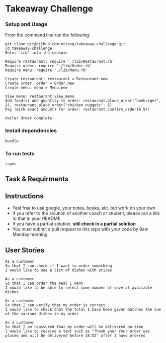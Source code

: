 Takeaway Challenge
==================
 
### Setup and Usage
From the command line run the following:
```
git clone git@github.com:otisvg/takeaway-challenge.git
cd takeaway-challenge
Enter 'irb' into the console

Require restaurant: require './lib/Restaurant.rb'
Require order: require './lib/Order.rb'
Require menu: require './lib/Menu.rb'

Create restaurant: restaurant = Restaurant.new
Create order: order = Order.new
Create menu: menu = Menu.new

View menu: restaurant.view_menu
Add food(s) and quantity to order: restaurant.place_order("hamburger", 2), restaurant.place_order("chicken nuggets", 1)
Pay (with exact amount) for order: restaurant.confirm_order(6.97)

Voila! Order complete.

```
### Install dependencies
```
bundle
```
### To run tests
```
rspec
```
 
Task & Requirments
-----

Instructions
-------

* Feel free to use google, your notes, books, etc. but work on your own
* If you refer to the solution of another coach or student, please put a link to that in your README
* If you have a partial solution, **still check in a partial solution**
* You must submit a pull request to this repo with your code by 9am Monday morning

User Stories
----

```
As a customer
So that I can check if I want to order something
I would like to see a list of dishes with prices

As a customer
So that I can order the meal I want
I would like to be able to select some number of several available dishes

As a customer
So that I can verify that my order is correct
I would like to check that the total I have been given matches the sum of the various dishes in my order

As a customer
So that I am reassured that my order will be delivered on time
I would like to receive a text such as "Thank you! Your order was placed and will be delivered before 18:52" after I have ordered
```
